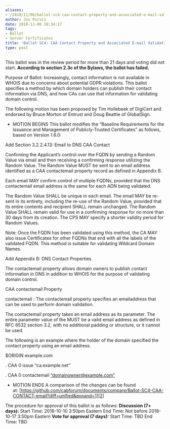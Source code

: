 ```yaml
---
aliases:
- /2018/11/06/ballot-sc4-caa-contact-property-and-associated-e-mail-validation-method/
author: Jos Purvis
date: 2018-11-06 18:34:17
tags:
- Ballot
- Server Certificates
title: 'Ballot SC4: CAA Contact Property and Associated E-mail Validation Method'
type: post
---
```


This ballot was in the review period for more than 21 days and voting did not start. **According to section 2.3c of the Bylaws, the ballot has failed.**

Purpose of Ballot: Increasingly, contact information is not available in WHOIS due to concerns about potential GDPR violations. This ballot specifies a method by which domain holders can publish their contact information via DNS, and how CAs can use that information for validating domain control.

The following motion has been proposed by Tim Hollebeek of DigiCert and endorsed by Bruce Morton of Entrust and Doug Beattie of GlobalSign.

- MOTION BEGINS
  This ballot modifies the “Baseline Requirements for the Issuance and Management of Publicly-Trusted Certificates” as follows, based on Version 1.6.0:

Add Section 3.2.2.4.13: Email to DNS CAA Contact

Confirming the Applicant’s control over the FQDN by sending a Random Value via email and then receiving a confirming response utilizing the Random Value. The Random Value MUST be sent to an email address identified as a CAA contactemail property record as defined in Appendix B.

Each email MAY confirm control of multiple FQDNs, provided that the DNS contactemail email address is the same for each ADN being validated.

The Random Value SHALL be unique in each email. The email MAY be re-sent in its entirety, including the re-use of the Random Value, provided that its entire contents and recipient SHALL remain unchanged. The Random Value SHALL remain valid for use in a confirming response for no more than 30 days from its creation. The CPS MAY specify a shorter validity period for Random Values.

Note: Once the FQDN has been validated using this method, the CA MAY also issue Certificates for other FQDNs that end with all the labels of the validated FQDN. This method is suitable for validating Wildcard Domain Names.

Add Appendix B: DNS Contact Properties

The contactemail property allows domain owners to publish contact information in DNS in addition to WHOIS for the purpose of validating domain control.

CAA contactemail Property

contactemail : The contactemail property specifies an emailaddress that can be used to perform domain validation.

The contactemail property takes an email address as its parameter. The entire parameter value of the MUST be a valid email address as defined in RFC 6532 section 3.2, with no additional padding or structure, or it cannot be used.

The following is an example where the holder of the domain specified the contact property using an email address.

$ORIGIN example.com

. CAA 0 issue “ca.example.net”

. CAA 0 contactemail [“domainowner@example.com”][1]

- MOTION ENDS
  A comparison of the changes can be found at: [https://github.com/cabforum/documents/compare/Ballot-SC4-CAA-CONTACT-email?diff=unified&expand=1][2]

[][2]

The procedure for approval of this ballot is as follows:
**Discussion (7+ days):**
Start Time: 2018-10-10 3:50pm Eastern
End Time: Not before 2018-10-17 3:50pm Eastern
**Vote for approval (7 days):**
Start Time: TBD
End Time: TBD

[1]: mailto:domainowner@example.com
[2]: https://github.com/cabforum/documents/compare/Ballot-SC4---CAA-CONTACT-email?diff=unified&expand=1